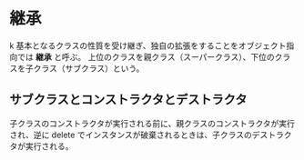 # 継承

k 基本となるクラスの性質を受け継ぎ、独自の拡張をすることをオブジェクト指向では **継承** と呼ぶ。
上位のクラスを親クラス（スーパークラス）、下位のクラスを子クラス（サブクラス）という。

## サブクラスとコンストラクタとデストラクタ

子クラスのコンストラクタが実行される前に、親クラスのコンストラクタが実行され、逆に delete でインスタンスが破棄されるときは、子クラスのデストラクタが実行される。
